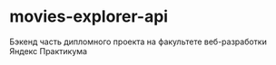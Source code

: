 # movies-explorer-api
Бэкенд часть дипломного проекта на факультете веб-разработки Яндекс Практикума
